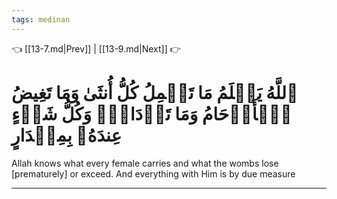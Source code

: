 ```yaml
---
tags: medinan
---
```


👈 [[13-7.md|Prev]] | [[13-9.md|Next]] 👉

# ٱللَّهُ يَعۡلَمُ مَا تَحۡمِلُ كُلُّ أُنثَىٰ وَمَا تَغِيضُ ٱلۡأَرۡحَامُ وَمَا تَزۡدَادُۚ وَكُلُّ شَيۡءٍ عِندَهُۥ بِمِقۡدَارٍ

Allah knows what every female carries and what the wombs lose [prematurely] or exceed. And everything with Him is by due measure

---

